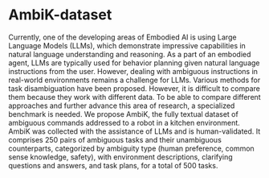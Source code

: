 # AmbiK-dataset
Currently, one of the developing areas of Embodied AI is using Large Language Models (LLMs), which demonstrate impressive capabilities in natural language understanding and reasoning. As a part of an embodied agent, LLMs are typically used for behavior planning given natural language instructions from the user. However, dealing with ambiguous instructions in real-world environments remains a challenge for LLMs. Various methods for task disambiguation have been proposed. However, it is difficult to compare them because they work with different data. To be able to compare different approaches and further advance this area of research, a specialized benchmark is needed. 
We propose AmbiK, the fully textual dataset of ambiguous commands addressed to a robot in a kitchen environment. AmbiK was collected with the assistance of LLMs and is human-validated. It comprises 250 pairs of ambiguous tasks and their unambiguous counterparts, categorized by ambiguity type (human preference, common sense knowledge, safety), with environment descriptions, clarifying questions and answers, and task plans, for a total of 500 tasks.
